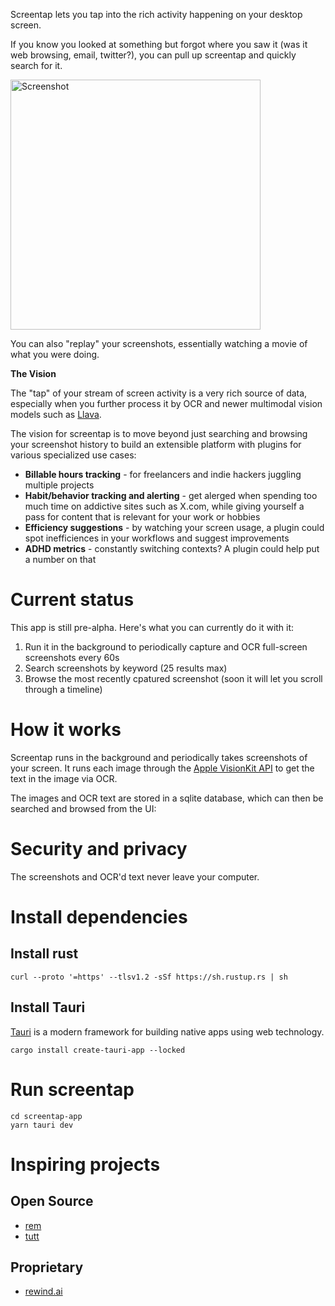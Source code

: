 
Screentap lets you tap into the rich activity happening on your desktop screen.  

If you know you looked at something but forgot where you saw it (was it web browsing, email, twitter?), you can pull up screentap and quickly search for it.

<img width="400" alt="Screenshot" src="https://github.com/tleyden/screentap/assets/296876/bd865946-68fb-4ff5-8982-024cc4d5bce0">

You can also "replay" your screenshots, essentially watching a movie of what you were doing.

**The Vision**

The "tap" of your stream of screen activity is a very rich source of data, especially when you further process it by OCR and newer multimodal vision models such as [Llava](https://llava-vl.github.io/).  

The vision for screentap is to move beyond just searching and browsing your screenshot history to build an extensible platform with plugins for various specialized use cases:

* **Billable hours tracking** - for freelancers and indie hackers juggling multiple projects
* **Habit/behavior tracking and alerting** - get alerged when spending too much time on addictive sites such as X.com, while giving yourself a pass for content that is relevant for your work or hobbies
* **Efficiency suggestions** - by watching your screen usage, a plugin could spot inefficiences in your workflows and suggest improvements 
* **ADHD metrics** - constantly switching contexts?  A plugin could help put a number on that

# Current status

This app is still pre-alpha.  Here's what you can currently do it with it:

1. Run it in the background to periodically capture and OCR full-screen screenshots every 60s
2. Search screenshots by keyword (25 results max)
3. Browse the most recently cpatured screenshot (soon it will let you scroll through a timeline)

# How it works

Screentap runs in the background and periodically takes screenshots of your screen.  It runs each image through the [Apple VisionKit API](https://developer.apple.com/documentation/visionkit) to get the text in the image via OCR.

The images and OCR text are stored in a sqlite database, which can then be searched and browsed from the UI:

# Security and privacy

The screenshots and OCR'd text never leave your computer.

# Install dependencies

## Install rust

```
curl --proto '=https' --tlsv1.2 -sSf https://sh.rustup.rs | sh
```

## Install Tauri

[Tauri](http://tauri.app) is a modern framework for building native apps using web technology. 

```
cargo install create-tauri-app --locked
```

# Run screentap

```
cd screentap-app
yarn tauri dev
```


# Inspiring projects

## Open Source

* [rem](https://github.com/jasonjmcghee/rem)
* [tutt](https://github.com/tleyden/tutt)

## Proprietary

* [rewind.ai](https://rewind.ai)